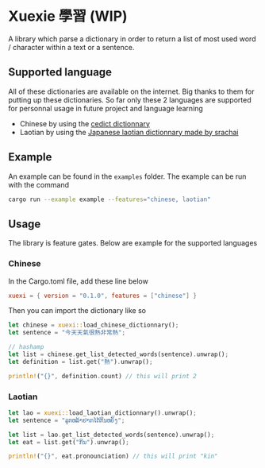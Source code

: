 # Xuexie 學習 (WIP)

A library which parse a dictionary in order to return a list of most used word / character within a text or a sentence.

## Supported language

All of these dictionaries are available on the internet. Big thanks to them for putting up these dictionaries. So far only these 2 languages are supported for personnal usage in future project and language learning

- Chinese by using the [cedict dictionnary](https://www.mdbg.net/chinese/dictionary?page=cedict)
- Laotian by using the [Japanese laotian dictionnary made by srachai](http://srachai.web.fc2.com)

## Example

An example can be found in the `examples` folder. The example can be run with the command

```sh
cargo run --example example --features="chinese, laotian"
```

## Usage

The library is feature gates. Below are example for the supported languages

### Chinese

In the Cargo.toml file, add these line below

```toml
xuexi = { version = "0.1.0", features = ["chinese"] }
```

Then you can import the dictionary like so

```rs
let chinese = xuexi::load_chinese_dictionnary();
let sentence = "今天天氣很熱非常熱";

// hashamp
let list = chinese.get_list_detected_words(sentence).unwrap();
let definition = list.get("熱").unwrap();

println!("{}", definition.count) // this will print 2
```

### Laotian

```rs
let lao = xuexi::load_laotian_dictionnary().unwrap();
let sentence = "ລູກຫລ້າຢາກໄດ້ກິນຫຍັງ";

let list = lao.get_list_detected_words(sentence).unwrap();
let eat = list.get("ກິນ").unwrap();

println!("{}", eat.pronounciation) // this will print "kin"
```